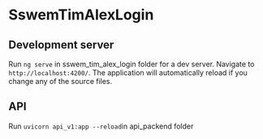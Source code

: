 # SswemTimAlexLogin
## Development server

Run `ng serve` in sswem_tim_alex_login folder for a dev server. Navigate to `http://localhost:4200/`. The application will automatically reload if you change any of the source files.

## API
Run `uvicorn api_v1:app --reload`in api_packend folder

